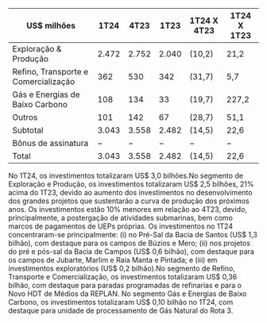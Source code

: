 |US$ milhões|1T24|4T23|1T23|1T24 X 4T23|1T24 X 1T23|
|---|---|---|---|---|---|
|Exploração & Produção|2.472|2.752|2.040|(10,2)|21,2|
|Refino, Transporte e Comercialização|362|530|342|(31,7)|5,7|
|Gás e Energias de Baixo Carbono|108|134|33|(19,7)|227,2|
|Outros|101|142|67|(28,7)|51,1|
|Subtotal|3.043|3.558|2.482|(14,5)|22,6|
|Bônus de assinatura|−|−|−|−|−|
|Total|3.043|3.558|2.482|(14,5)|22,6|

No 1T24, os investimentos totalizaram US$ 3,0 bilhões.No segmento de Exploração e Produção, os investimentos totalizaram US$ 2,5 bilhões, 21% acima do 1T23, devido ao aumento dos investimentos no desenvolvimento dos grandes projetos que sustentarão a curva de produção dos próximos anos. Os investimentos estão 10% menores em relação ao 4T23, devido, principalmente, a postergação de atividades submarinas, bem como marcos de pagamentos de UEPs próprias. Os investimentos no 1T24 concentraram-se principalmente: (i) no Pré-Sal da Bacia de Santos (US$ 1,3 bilhão), com destaque para os campos de Búzios e Mero; (ii) nos projetos do pré e pós-sal da Bacia de Campos (US$ 0,6 bilhão), com destaque para os campos de Jubarte, Marlim e Raia Manta e Pintada; e (iii) em investimentos exploratórios (US$ 0,2 bilhão).No segmento de Refino, Transporte e Comercialização, os investimentos totalizaram US$ 0,36 bilhão, com destaque para paradas programadas de refinarias e para o Novo HDT de Médios da REPLAN. No segmento Gás e Energias de Baixo Carbono, os investimentos totalizaram US$ 0,10 bilhão no 1T24, com destaque para unidade de processamento de Gás Natural do Rota 3.
